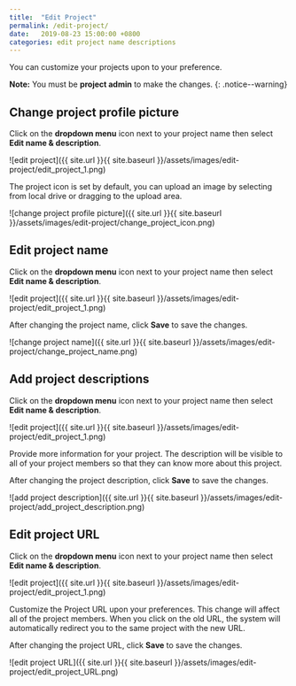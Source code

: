 ```yaml
---
title:  "Edit Project"
permalink: /edit-project/
date:   2019-08-23 15:00:00 +0800
categories: edit project name descriptions
---
```

You can customize your projects upon to your preference. 

**Note:** You must be **project admin** to make the changes.
{: .notice--warning}

## Change project profile picture 

Click on the **dropdown menu** icon next to your project name then select **Edit name & description**.

![edit project]({{ site.url }}{{ site.baseurl }}/assets/images/edit-project/edit_project_1.png)

The project icon is set by default, you can upload an image by selecting from local drive or dragging to the upload area. 

![change project profile picture]({{ site.url }}{{ site.baseurl }}/assets/images/edit-project/change_project_icon.png)


## Edit project name 

Click on the **dropdown menu** icon next to your project name then select **Edit name & description**.

![edit project]({{ site.url }}{{ site.baseurl }}/assets/images/edit-project/edit_project_1.png)

After changing the project name, click **Save** to save the changes.

![change project name]({{ site.url }}{{ site.baseurl }}/assets/images/edit-project/change_project_name.png)

## Add project descriptions

Click on the **dropdown menu** icon next to your project name then select **Edit name & description**.

![edit project]({{ site.url }}{{ site.baseurl }}/assets/images/edit-project/edit_project_1.png)

Provide more information for your project. The description will be visible to all of your project members so that they can know more about this project.

After changing the project description, click **Save** to save the changes.

![add project description]({{ site.url }}{{ site.baseurl }}/assets/images/edit-project/add_project_description.png)


## Edit project URL

Click on the **dropdown menu** icon next to your project name then select **Edit name & description**.

![edit project]({{ site.url }}{{ site.baseurl }}/assets/images/edit-project/edit_project_1.png)

Customize the Project URL upon your preferences. This change will affect all of the project members. When you click on the old URL, the system will automatically redirect you to the same project with the new URL. 

After changing the project URL, click **Save** to save the changes.

![edit project URL]({{ site.url }}{{ site.baseurl }}/assets/images/edit-project/edit_project_URL.png)

